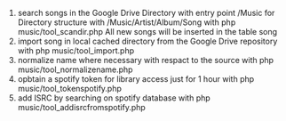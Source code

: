 1. search songs in the Google Drive Directory with entry point /Music for Directory structure with /Music/Artist/Album/Song with php music/tool_scandir.php All new songs will be inserted in the table song
2. import song in local cached directory from the Google Drive repository with php music/tool_import.php
3. normalize name where necessary with respact to the source with php music/tool_normalizename.php
4. opbtain a spotify token for library access just for 1 hour with php music/tool_tokenspotify.php
5. add ISRC by searching on spotify database with php music/tool_addisrcfromspotify.php
